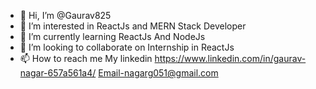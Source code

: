 - 👋 Hi, I’m @Gaurav825
- 👀 I’m interested in ReactJs and MERN Stack Developer
- 🌱 I’m currently learning ReactJs And NodeJs
- 💞️ I’m looking to collaborate on Internship in ReactJs
- 📫 How to reach me My linkedin https://www.linkedin.com/in/gaurav-nagar-657a561a4/
    Email-nagarg051@gmail.com

<!---
Gaurav825/Gaurav825 is a ✨ special ✨ repository because its `README.md` (this file) appears on your GitHub profile.
You can click the Preview link to take a look at your changes.
--->
